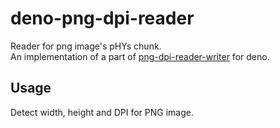 # deno-png-dpi-reader

Reader for png image's pHYs chunk. \
An implementation of a part of [png-dpi-reader-writer](https://github.com/daiiz/png-dpi-reader-writer) for deno.

## Usage
Detect width, height and DPI for PNG image.
```js
```
